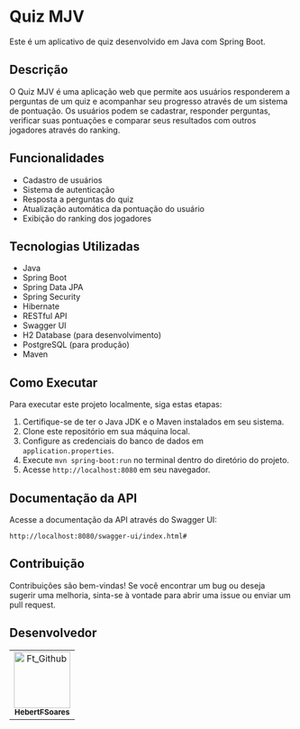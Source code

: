# Quiz MJV

Este é um aplicativo de quiz desenvolvido em Java com Spring Boot.

## Descrição

O Quiz MJV é uma aplicação web que permite aos usuários responderem a perguntas de um quiz e acompanhar seu progresso através de um sistema de pontuação. Os usuários podem se cadastrar, responder perguntas, verificar suas pontuações e comparar seus resultados com outros jogadores através do ranking.

## Funcionalidades

- Cadastro de usuários
- Sistema de autenticação
- Resposta a perguntas do quiz
- Atualização automática da pontuação do usuário
- Exibição do ranking dos jogadores

## Tecnologias Utilizadas

- Java
- Spring Boot
- Spring Data JPA
- Spring Security
- Hibernate
- RESTful API
- Swagger UI
- H2 Database (para desenvolvimento)
- PostgreSQL (para produção)
- Maven

## Como Executar

Para executar este projeto localmente, siga estas etapas:

1. Certifique-se de ter o Java JDK e o Maven instalados em seu sistema.
2. Clone este repositório em sua máquina local.
3. Configure as credenciais do banco de dados em `application.properties`.
4. Execute `mvn spring-boot:run` no terminal dentro do diretório do projeto.
5. Acesse `http://localhost:8080` em seu navegador.

## Documentação da API

Acesse a documentação da API através do Swagger UI:

`http://localhost:8080/swagger-ui/index.html#`

## Contribuição

Contribuições são bem-vindas! Se você encontrar um bug ou deseja sugerir uma melhoria, sinta-se à vontade para abrir uma issue ou enviar um pull request.


## Desenvolvedor

<table>
  <tr>
    <td align="center">
      <a href="#" title="Hebert">
        <img src="https://avatars.githubusercontent.com/u/88061348?s=400&u=0f256aaecccd77a0d09b4b04b6a7f42e95729fbd&v=4" width="100px;" alt="Ft_Github"/><br>
        <sub>
          <b>HebertFSoares</b>
        </sub>
      </a>
    </td>
  </tr>
</table>


